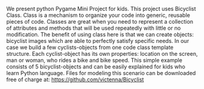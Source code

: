 We present python Pygame Mini Project for kids. This project uses Bicyclist Class. Class is a mechanism to organize your
code into generic, reusable pieces of code. Classes are great when you need to represent a collection of attributes and
methods that will be used repeatedly with little or no modification. The benefit of using class here is that we can create
objects: bicyclist images which are able to perfectly satisfy specific needs. In our case we build a few cyclists-objects
from one code class template structure. Each cyclist-object has its own properties: location on the screen, man or woman,
who rides a bike and bike speed. This simple example consists of 5 bicyclist-objects and can be easily explained for kids 
who learn Python language. Files for modeling this scenario can be downloaded free of charge at:
https://github.com/victenna/Bicyclist
